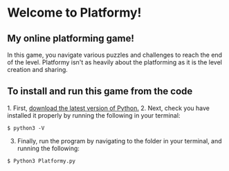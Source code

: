 <b><h1>Welcome to Platformy!</h1></b>
<h2>My online platforming game!</h2>
  In this game, you navigate various puzzles and challenges to reach the end of the level. Platformy isn't as heavily about the platforming as it is the level creation and sharing.

<h2>To install and run this game from the code</h2>
1. First, <a href="https://www.python.org/downloads/">download the latest version of Python.</a>
2. Next, check you have installed it properly by running the following in your terminal:

```shell
$ python3 -V
```

3. Finally, run the program by navigating to the folder in your terminal, and running the following:

```shell
$ Python3 Platformy.py
```
